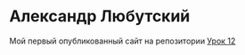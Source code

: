 # Александр Любутский
Мой первый опубликованный сайт на репозитории
[Урок 12](alb-bbb.github.io/lesson_12/)
